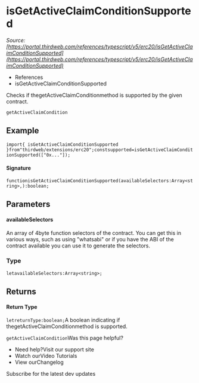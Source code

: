 # isGetActiveClaimConditionSupported

*Source: [https://portal.thirdweb.com/references/typescript/v5/erc20/isGetActiveClaimConditionSupported](https://portal.thirdweb.com/references/typescript/v5/erc20/isGetActiveClaimConditionSupported)*

* References
* isGetActiveClaimConditionSupported

Checks if thegetActiveClaimConditionmethod is supported by the given contract.

`getActiveClaimCondition`
## Example

`import{ isGetActiveClaimConditionSupported }from"thirdweb/extensions/erc20";constsupported=isGetActiveClaimConditionSupported(["0x..."]);`
#### Signature

`functionisGetActiveClaimConditionSupported(availableSelectors:Array<string>,):boolean;`
## Parameters

#### availableSelectors

An array of 4byte function selectors of the contract. You can get this in various ways, such as using "whatsabi" or if you have the ABI of the contract available you can use it to generate the selectors.

### Type

`letavailableSelectors:Array<string>;`
## Returns

#### Return Type

`letreturnType:boolean;`A boolean indicating if thegetActiveClaimConditionmethod is supported.

`getActiveClaimCondition`Was this page helpful?

* Need help?Visit our support site
* Watch ourVideo Tutorials
* View ourChangelog

Subscribe for the latest dev updates

